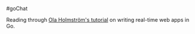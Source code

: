 #goChat

Reading through [Ola Holmström's tutorial](https://medium.com/@olahol/writing-real-time-web-apps-in-go-chat-4aa058644f73#.n7gmzille) on writing real-time web apps in Go.
